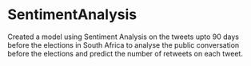# SentimentAnalysis

Created a model using Sentiment Analysis on the tweets upto 90 days before the elections in South Africa to analyse the public conversation before the elections and predict the number of retweets on each tweet. 
